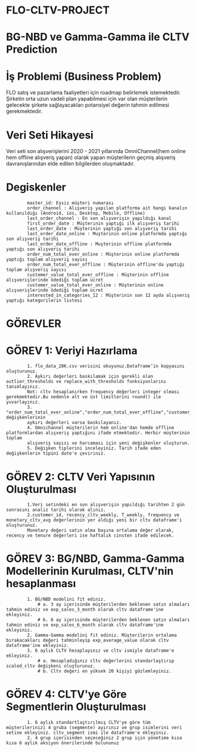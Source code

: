 # FLO-CLTV-PROJECT
# BG-NBD ve Gamma-Gamma ile CLTV Prediction

# İş Problemi (Business Problem)
FLO satış ve pazarlama faaliyetleri için roadmap belirlemek istemektedir. Şirketin orta uzun vadeli plan yapabilmesi için var olan müşterilerin gelecekte şirkete sağlayacakları potansiyel değerin tahmin edilmesi gerekmektedir.

# Veri Seti Hikayesi
Veri seti son alışverişlerini 2020 - 2021 yıllarında OmniChannel(hem online hem offline alışveriş yapan) olarak yapan müşterilerin geçmiş alışveriş davranışlarından elde edilen bilgilerden oluşmaktadır.

# Degiskenler
            master_id: Eşsiz müşteri numarası
            order_channel : Alışveriş yapılan platforma ait hangi kanalın kullanıldığı (Android, ios, Desktop, Mobile, Offline)
            last_order_channel : En son alışverişin yapıldığı kanal
            first_order_date : Müşterinin yaptığı ilk alışveriş tarihi
            last_order_date : Müşterinin yaptığı son alışveriş tarihi
            last_order_date_online : Muşterinin online platformda yaptığı son alışveriş tarihi
            last_order_date_offline : Muşterinin offline platformda yaptığı son alışveriş tarihi
            order_num_total_ever_online : Müşterinin online platformda yaptığı toplam alışveriş sayısı
            order_num_total_ever_offline : Müşterinin offline'da yaptığı toplam alışveriş sayısı
            customer_value_total_ever_offline : Müşterinin offline alışverişlerinde ödediği toplam ücret
            customer_value_total_ever_online : Müşterinin online alışverişlerinde ödediği toplam ücret
            interested_in_categories_12 : Müşterinin son 12 ayda alışveriş yaptığı kategorilerin listesi


# GÖREVLER

# GÖREV 1: Veriyi Hazırlama
            1. flo_data_20K.csv verisini okuyunuz.Dataframe’in kopyasını oluşturunuz.
            2. Aykırı değerleri baskılamak için gerekli olan outlier_thresholds ve replace_with_thresholds fonksiyonlarını tanımlayınız.
            Not: cltv hesaplanırken frequency değerleri integer olması gerekmektedir.Bu nedenle alt ve üst limitlerini round() ile yuvarlayınız.
            3. "order_num_total_ever_online","order_num_total_ever_offline","customer_value_total_ever_offline","customer_value_total_ever_online" değişkenlerinin
            aykırı değerleri varsa baskılayanız.
            4. Omnichannel müşterilerin hem online'dan hemde offline platformlardan alışveriş yaptığını ifade etmektedir. Herbir müşterinin toplam
            alışveriş sayısı ve harcaması için yeni değişkenler oluşturun.
            5. Değişken tiplerini inceleyiniz. Tarih ifade eden değişkenlerin tipini date'e çeviriniz.

# GÖREV 2: CLTV Veri Yapısının Oluşturulması
            1.Veri setindeki en son alışverişin yapıldığı tarihten 2 gün sonrasını analiz tarihi olarak alınız.
            2.customer_id, recency_cltv_weekly, T_weekly, frequency ve monetary_cltv_avg değerlerinin yer aldığı yeni bir cltv dataframe'i oluşturunuz.
            Monetary değeri satın alma başına ortalama değer olarak, recency ve tenure değerleri ise haftalık cinsten ifade edilecek.


# GÖREV 3: BG/NBD, Gamma-Gamma Modellerinin Kurulması, CLTV'nin hesaplanması
            1. BG/NBD modelini fit ediniz.
                # a. 3 ay içerisinde müşterilerden beklenen satın almaları tahmin ediniz ve exp_sales_3_month olarak cltv dataframe'ine ekleyiniz.
                # b. 6 ay içerisinde müşterilerden beklenen satın almaları tahmin ediniz ve exp_sales_6_month olarak cltv dataframe'ine ekleyiniz.
            2. Gamma-Gamma modelini fit ediniz. Müşterilerin ortalama bırakacakları değeri tahminleyip exp_average_value olarak cltv dataframe'ine ekleyiniz.
            3. 6 aylık CLTV hesaplayınız ve cltv ismiyle dataframe'e ekleyiniz.
                # a. Hesapladığınız cltv değerlerini standarlaştırıp scaled_cltv değişkeni oluşturunuz.
                # b. Cltv değeri en yüksek 20 kişiyi gözlemleyiniz.

# GÖREV 4: CLTV'ye Göre Segmentlerin Oluşturulması
            1. 6 aylık standartlaştırılmış CLTV'ye göre tüm müşterilerinizi 4 gruba (segmente) ayırınız ve grup isimlerini veri setine ekleyiniz. cltv_segment ismi ile dataframe'e ekleyiniz.
            2. 4 grup içerisinden seçeceğiniz 2 grup için yönetime kısa kısa 6 aylık aksiyon önerilerinde bulununuz
